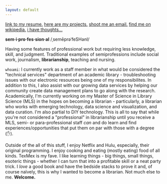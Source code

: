 ```yaml
---
layout: default
---
```

[link to my resume.](./resume.html)
[here are my projects.](./projects.html)
[shoot me an email.](mailto:ateauriri@gmail.com)
[find me on wikipedia.](https://en.wikipedia.org/wiki/User:Auriri)
[i have thoughts...](./_posts.html)

**sem·i·pro·fes·sion·al**
/ˌsemēprəˈfeSHənl/

Having some features of professional work but requiring less knowledge, skill, and judgment. Traditional examples of semiprofessions include social work, journalism, **librarianship**, teaching and nursing.

`whoami`: I currently work as a staff member in what would be considered the "technical services" department of an academic library - troubleshooting issues with our electronic resources being one of my responsibilites. In addition to this, I also assist with our growing data services by helping our community create data management plans to go along with the research. Academically, I'm currently working on my Master of Science in Library Science (MLS) in the hopes on becoming a librarian - particularly, a librarian who works with emerging technology, data science and visualization, and data curation. I'm also partial to DIY technology. This is all to say that while you're not considered a "professional" in librarianship until you receive a MLS, semi- or para-professional staff *can* and do learn and find experiences/opportunities that put them on par with those with a degree (:raised_hand:).

Outside of the all of this stuff, I enjoy Netflix and Hulu, especially, their original programming. I enjoy cooking and eating (mostly eating) food of all kinds. TexMex is my fave. I like learning things - big things, small things, esoteric things - whether I can turn that into a profitable skill or a neat party trick. I *love* a good book and have the bedside stacks to prove it and, of course naïvely, this is why I wanted to become a librarian. Not much else to me. **Welcome.**
